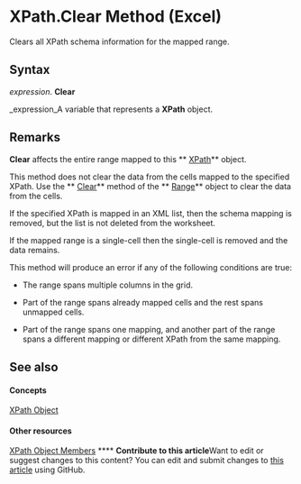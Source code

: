 
# XPath.Clear Method (Excel)

Clears all XPath schema information for the mapped range. 


## Syntax

 _expression_. **Clear**

 _expression_A variable that represents a  **XPath** object.


## Remarks

 **Clear** affects the entire range mapped to this ** [XPath](e13f2b3e-cef2-4e3c-f942-5347cf722e2d.md)** object.

This method does not clear the data from the cells mapped to the specified XPath. Use the  ** [Clear](56f46ac7-8bb0-2651-8024-312c7cb7356c.md)** method of the ** [Range](b8207778-0dcc-4570-1234-f130532cc8cd.md)** object to clear the data from the cells.

If the specified XPath is mapped in an XML list, then the schema mapping is removed, but the list is not deleted from the worksheet.

If the mapped range is a single-cell then the single-cell is removed and the data remains.

This method will produce an error if any of the following conditions are true:


- The range spans multiple columns in the grid.
    
- Part of the range spans already mapped cells and the rest spans unmapped cells.
    
- Part of the range spans one mapping, and another part of the range spans a different mapping or different XPath from the same mapping.
    

## See also


#### Concepts


 [XPath Object](e13f2b3e-cef2-4e3c-f942-5347cf722e2d.md)
#### Other resources


 [XPath Object Members](2b598d87-ea67-b3fa-fbae-bb8fd1e22274.md)
****   **Contribute to this article**Want to edit or suggest changes to this content? You can edit and submit changes to  [this article](https://github.com/jhershey00/VBA_Excel_Test/OpenXMLCon/articles/8d9e0c70-c77e-257f-6ac7-7a8577282ab1.md) using GitHub.

